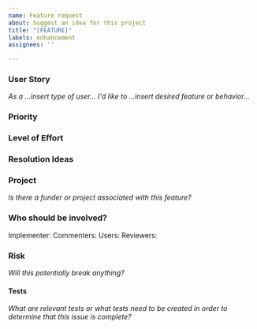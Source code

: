 ```yaml
---
name: Feature request
about: Suggest an idea for this project
title: "[FEATURE]"
labels: enhancement
assignees: ''

---
```


### User Story
*As a ...insert type of user... I'd like to ...insert desired feature or behavior...*

### Priority 

### Level of Effort

### Resolution Ideas

### Project
*Is there a funder or project associated with this feature?*

### Who should be involved?
Implementer: 
Commenters: 
Users: 
Reviewers: 

### Risk
*Will this potentially break anything?*

#### Tests
*What are relevant tests or what tests need to be created in order to determine that this issue is complete?*